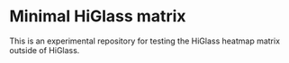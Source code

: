 # Minimal HiGlass matrix

This is an experimental repository for testing the HiGlass heatmap matrix outside of HiGlass. 